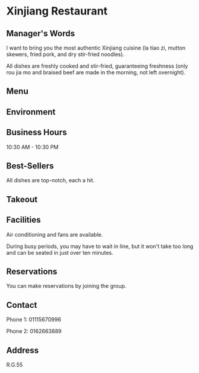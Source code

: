 # Xinjiang Restaurant

## Manager's Words

I want to bring you the most authentic Xinjiang cuisine (la tiao zi, mutton skewers, fried pork, and dry stir-fried noodles).

All dishes are freshly cooked and stir-fried, guaranteeing freshness (only rou jia mo and braised beef are made in the morning, not left overnight).

## Menu

## Environment

## Business Hours

10:30 AM - 10:30 PM

## Best-Sellers

All dishes are top-notch, each a hit.

## Takeout

## Facilities

Air conditioning and fans are available.

During busy periods, you may have to wait in line, but it won't take too long and can be seated in just over ten minutes.

## Reservations

You can make reservations by joining the group.

## Contact

Phone 1: 01115670996

Phone 2: 0162663889

## Address

R.G.55
